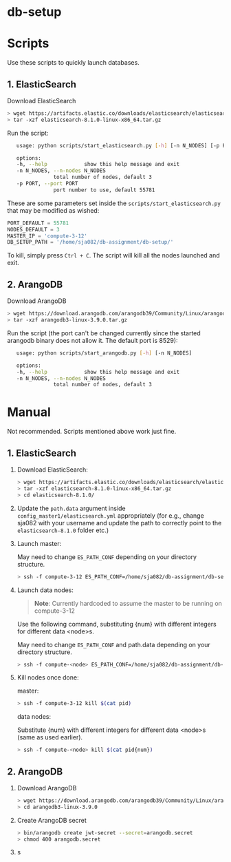 # db-setup

# Scripts

Use these scripts to quickly launch databases.

## 1. ElasticSearch

Download ElasticSearch

```bash
> wget https://artifacts.elastic.co/downloads/elasticsearch/elasticsearch-8.1.0-linux-x86_64.tar.gz
> tar -xzf elasticsearch-8.1.0-linux-x86_64.tar.gz
```

Run the script:

```bash
   usage: python scripts/start_elasticsearch.py [-h] [-n N_NODES] [-p PORT]

   options:
   -h, --help            show this help message and exit
   -n N_NODES, --n-nodes N_NODES
               total number of nodes, default 3
   -p PORT, --port PORT  
               port number to use, default 55781
```
These are some parameters set inside the `scripts/start_elasticsearch.py` that may be modified as wished:

```python
PORT_DEFAULT = 55781
NODES_DEFAULT = 3
MASTER_IP = 'compute-3-12'
DB_SETUP_PATH = '/home/sja082/db-assignment/db-setup/'
```

To kill, simply press `Ctrl + C`. The script will kill all the nodes launched and exit.

## 2. ArangoDB

Download ArangoDB

```bash
> wget https://download.arangodb.com/arangodb39/Community/Linux/arangodb3-linux-3.9.0.tar.gz
> tar -xzf arangodb3-linux-3.9.0.tar.gz
```

Run the script (the port can't be changed currently since the started arangodb binary does not allow it. The default port is 8529):

```bash
   usage: python scripts/start_arangodb.py [-h] [-n N_NODES]

   options:
   -h, --help            show this help message and exit
   -n N_NODES, --n-nodes N_NODES
               total number of nodes, default 3
```


# Manual

Not recommended. Scripts mentioned above work just fine.

## 1. ElasticSearch

1. Download ElasticSearch:

   ```bash
   > wget https://artifacts.elastic.co/downloads/elasticsearch/elasticsearch-8.1.0-linux-x86_64.tar.gz
   > tar -xzf elasticsearch-8.1.0-linux-x86_64.tar.gz
   > cd elasticsearch-8.1.0/
   ```

2. Update the `path.data` argument inside `config_master1/elasticsearch.yml` appropriately (for e.g., change sja082 with your username and update the path to correctly point to the `elasticsearch-8.1.0` folder etc.)

3. Launch master:

   May need to change `ES_PATH_CONF` depending on your directory structure.

   ```bash
   > ssh -f compute-3-12 ES_PATH_CONF=/home/sja082/db-assignment/db-setup/elastic_config_master1 $(pwd)/bin/elasticsearch -d -p pid
   ```

4. Launch data nodes:

   > **Note**: Currently hardcoded to assume the master to be running on compute-3-12

   Use the following command, substituting {num} with different integers for different data \<node>s.

   May need to change `ES_PATH_CONF` and path.data depending on your directory structure.

   ```bash
   > ssh -f compute-<node> ES_PATH_CONF=/home/sja082/db-assignment/db-setup/elastic_config_data1 $(pwd)/bin/elasticsearch -d -p pid{num} -Enode.name=data-{num} -Epath.data="/home/sja082/db-assignment/db-setup/elasticsearch-8.1.0/data_data{num}"
   ```

5. Kill nodes once done:

   master:

   ```bash
   > ssh -f compute-3-12 kill $(cat pid)
   ```

   data nodes: 

   Substitute {num} with different integers for different data \<node>s (same as used earlier). 

   ```bash
   > ssh -f compute-<node> kill $(cat pid{num})
   ```

## 2. ArangoDB

1. Download ArangoDB

   ```bash
   > wget https://download.arangodb.com/arangodb39/Community/Linux/arangodb3-linux-3.9.0.tar.gz
   > cd arangodb3-linux-3.9.0
   ```

2. Create ArangoDB secret

   ```bash
   > bin/arangodb create jwt-secret --secret=arangodb.secret
   > chmod 400 arangodb.secret
   ```

3. s
